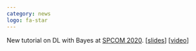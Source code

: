 ```yaml
---
category: news
logo: fa-star
---
```


New tutorial on DL with Bayes at [SPCOM 2020](https://ece.iisc.ac.in/~spcom/2020/tutorials.html#Tut6). \[[slides](https://emtiyaz.github.io/papers/deep-learning-khan.pdf)\] \[[video](https://www.youtube.com/embed/HDAqoD9BtEY?rel=0)\]
